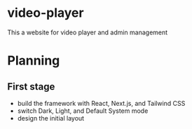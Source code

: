 # video-player
This a website for video player and admin management

# Planning

## First stage
- build the framework with React, Next.js, and Tailwind CSS
- switch Dark, Light, and Default System mode
- design the initial layout
